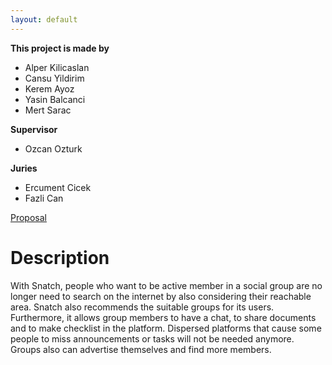 ```yaml
---
layout: default
---
```


**This project is made by**
* Alper Kilicaslan
* Cansu Yildirim
* Kerem Ayoz
* Yasin Balcanci
* Mert Sarac

**Supervisor**
* Ozcan Ozturk

**Juries**
* Ercument Cicek
* Fazli Can


[Proposal](https://raw.githubusercontent.com/snatchapplication/snatchapplication.github.io/master/downloadable.txt)

# Description

With Snatch, people who want to be active member in a social group are no longer need to search on the internet by also considering their reachable area. Snatch also recommends the suitable groups for its users. Furthermore, it allows group members to have a chat, to share documents and to make checklist in the platform. Dispersed platforms that cause some people to miss announcements or tasks will not be needed anymore. Groups also can advertise themselves and find more members.  
